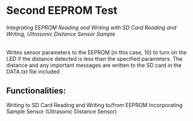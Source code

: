 # Second EEPROM Test
###### Integrating EEPROM Reading and Writing with SD Card Reading and Writing, Ultrasonic Distance Sensor Sample

Writes sensor parameters to the EEPROM (in this case, 10) to turn on the LED if the distance detected is
less than the specified parameters.
The distance and any important messages are written to the SD card in the DATA.txt file included

## Functionalities:

Writing to SD Card
Reading and Writing to/from EEPROM
Incorporating Sample Sensor (Ultrasonic Distance Sensor)